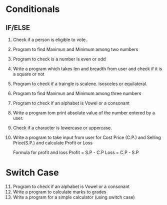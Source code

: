 # Conditionals 

## IF/ELSE 
1.  Check if a person is eligible to vote.
2.  Program to find Maximun and Minimum among two numbers 
3.  Program to check is a number is even or odd 
4.  Write a program which takes len and breadth from user and check if it is a square or not 
5.  Program to check if a traingle is scalene. isosceles or equilateral.
6.  Program to find Maximun and Minimum among three numbers 
7.  Program to check if an alphabet is Vowel or a consonant
8. Write a program tom print absolute value of the number entered by a user.
9. Check if a character is lowercase or uppercase.
10. Write a program to take input from user for Cost Price (C.P.) and Selling Price(S.P.) and calculate Profit or Loss

    Formula for profit and loss
    Profit = S.P - C.P
    Loss = C.P - S.P
 
#  Switch Case
11. Program to check if an alphabet is Vowel or a consonant
12. Write a program to calculate marks to grades 
13. Write a program for a simple calculator (using switch case)











 
